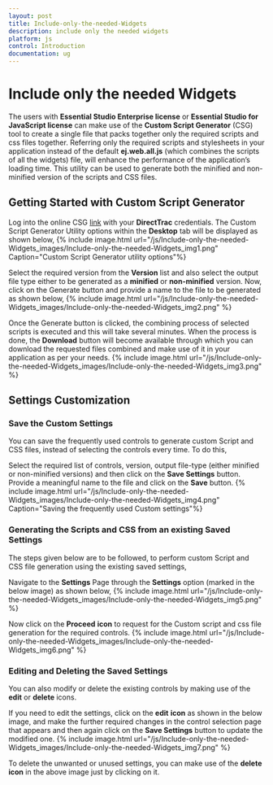 ```yaml
---
layout: post
title: Include-only-the-needed-Widgets
description: include only the needed widgets
platform: js
control: Introduction
documentation: ug
---
```


# Include only the needed Widgets

The users with **Essential Studio Enterprise license** or **Essential Studio for JavaScript license** can make use of the **Custom Script Generator** (CSG) tool to create a single file that packs together only the required scripts and css files together. Referring only the required scripts and stylesheets in your application instead of the default **ej.web.all.js** (which combines the scripts of all the widgets) file, will enhance the performance of the application’s loading time. This utility can be used to generate both the minified and non-minified version of the scripts and CSS files.

## Getting Started with Custom Script Generator

Log into the online CSG [link](http://csg.syncfusion.com/) with your **DirectTrac** credentials. The Custom Script Generator Utility options within the **Desktop** tab will be displayed as shown below,
{% include image.html url="/js/Include-only-the-needed-Widgets_images/Include-only-the-needed-Widgets_img1.png" Caption="Custom Script Generator utility options"%}

Select the required version from the **Version** list and also select the output file type either to be generated as a **minified** or **non-minified** version. Now, click on the Generate button and provide a name to the file to be generated as shown below,
{% include image.html url="/js/Include-only-the-needed-Widgets_images/Include-only-the-needed-Widgets_img2.png" %}

Once the Generate button is clicked, the combining process of selected scripts is executed and this will take several minutes. When the process is done, the **Download** button will become available through which you can download the requested files combined and make use of it in your application as per your needs.
{% include image.html url="/js/Include-only-the-needed-Widgets_images/Include-only-the-needed-Widgets_img3.png" %}



## Settings Customization

### Save the Custom Settings

You can save the frequently used controls to generate custom Script and CSS files, instead of selecting the controls every time. To do this, 

Select the required list of controls, version, output file-type (either minified or non-minified versions) and then click on the **Save Settings** button. Provide a meaningful name to the file and click on the **Save** button.
{% include image.html url="/js/Include-only-the-needed-Widgets_images/Include-only-the-needed-Widgets_img4.png" Caption="Saving the frequently used Custom settings"%}

### Generating the Scripts and CSS from an existing Saved Settings

The steps given below are to be followed, to perform custom Script and CSS file generation using the existing saved settings,

Navigate to the **Settings** Page through the **Settings** option (marked in the below image) as shown below,
{% include image.html url="/js/Include-only-the-needed-Widgets_images/Include-only-the-needed-Widgets_img5.png" %}

Now click on the **Proceed** **icon** to request for the Custom script and css file generation for the required controls.
{% include image.html url="/js/Include-only-the-needed-Widgets_images/Include-only-the-needed-Widgets_img6.png" %}

### Editing and Deleting the Saved Settings

You can also modify or delete the existing controls by making use of the **edit** or **delete** icons.

If you need to edit the settings, click on the **edit** **icon** as shown in the below image, and make the further required changes in the control selection page that appears and then again click on the **Save Settings** button to update the modified one.
{% include image.html url="/js/Include-only-the-needed-Widgets_images/Include-only-the-needed-Widgets_img7.png" %}

To delete the unwanted or unused settings, you can make use of the **delete** **icon** in the above image just by clicking on it.

